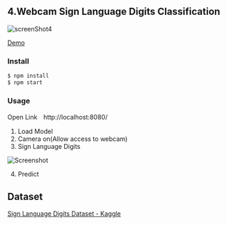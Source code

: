 ## 4.Webcam Sign Language Digits Classification

![screenShot4](https://github.com/PonDad/keras_js_examples/blob/master/4_webcam_sign_language_digits_classification/static/img/screenshot_4.png)

[Demo](https://webcam-sign-language-digit.herokuapp.com/)

### Install

```bash
$ npm install
$ npm start
```

### Usage

Open Link　http://localhost:8080/

1. Load Model
2. Camera on(Allow access to webcam)
3. Sign Language Digits

![Screenshot](https://github.com/PonDad/keras_js_examples/blob/master/4_webcam_sign_language_digits_classification/static/img/Screenshot.png)

4. Predict

## Dataset

[Sign Language Digits Dataset - Kaggle](https://www.kaggle.com/ardamavi/sign-language-digits-dataset)
